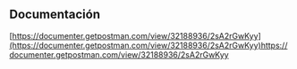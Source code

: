 ## Documentación 
[https://documenter.getpostman.com/view/32188936/2sA2rGwKyy](https://documenter.getpostman.com/view/32188936/2sA2rGwKyy)https://documenter.getpostman.com/view/32188936/2sA2rGwKyy
